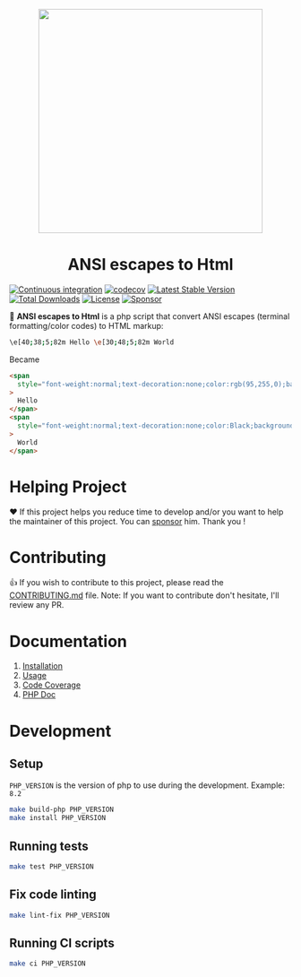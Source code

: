 <p align="center">
  <a href="https://neilime.github.io/ansi-escapes-to-html" target="_blank"><img src="https://repository-images.githubusercontent.com/76674702/0f4fcf80-ece7-11e9-84f1-32287c3d8e95" width="400"></a>
  <h1 align="center">ANSI escapes to Html</h1>
</p>

[![Continuous integration](https://github.com/neilime/ansi-escapes-to-html/workflows/Continuous%20integration/badge.svg)](https://github.com/neilime/ansi-escapes-to-html/actions?query=workflow%3A%22Continuous+integration%22)
[![codecov](https://codecov.io/gh/neilime/ansi-escapes-to-html/branch/main/graph/badge.svg?token=eMuwgNub7Z)](https://codecov.io/gh/neilime/ansi-escapes-to-html)
[![Latest Stable Version](https://poser.pugx.org/neilime/ansi-escapes-to-html/v/stable)](https://packagist.org/packages/neilime/ansi-escapes-to-html)
[![Total Downloads](https://poser.pugx.org/neilime/ansi-escapes-to-html/downloads)](https://packagist.org/packages/neilime/ansi-escapes-to-html)
[![License](https://poser.pugx.org/neilime/ansi-escapes-to-html/license)](https://packagist.org/packages/neilime/ansi-escapes-to-html)
[![Sponsor](https://img.shields.io/badge/%E2%9D%A4-Sponsor-ff69b4)](https://github.com/sponsors/neilime)

📢 **ANSI escapes to Html** is a php script that convert ANSI escapes (terminal formatting/color codes) to HTML markup:

```bash
\e[40;38;5;82m Hello \e[30;48;5;82m World
```

Became

```html
<span
  style="font-weight:normal;text-decoration:none;color:rgb(95,255,0);background-color:Black;"
>
  Hello
</span>
<span
  style="font-weight:normal;text-decoration:none;color:Black;background-color:rgb(95,255,0);"
>
  World
</span>
```

# Helping Project

❤️ If this project helps you reduce time to develop and/or you want to help the maintainer of this project. You can [sponsor](https://github.com/sponsors/neilime) him. Thank you !

# Contributing

👍 If you wish to contribute to this project, please read the [CONTRIBUTING.md](CONTRIBUTING.md) file. Note: If you want to contribute don't hesitate, I'll review any PR.

# Documentation

1. [Installation](https://neilime.github.io/ansi-escapes-to-html/installation)
2. [Usage](https://neilime.github.io/ansi-escapes-to-html/usage)
3. [Code Coverage](https://codecov.io/gh/neilime/ansi-escapes-to-html)
4. [PHP Doc](https://neilime.github.io/ansi-escapes-to-html/phpdoc)

# Development

## Setup

`PHP_VERSION` is the version of php to use during the development. Example: `8.2`

```sh
make build-php PHP_VERSION
make install PHP_VERSION
```

## Running tests

```sh
make test PHP_VERSION
```

## Fix code linting

```sh
make lint-fix PHP_VERSION
```

## Running CI scripts

```sh
make ci PHP_VERSION
```
